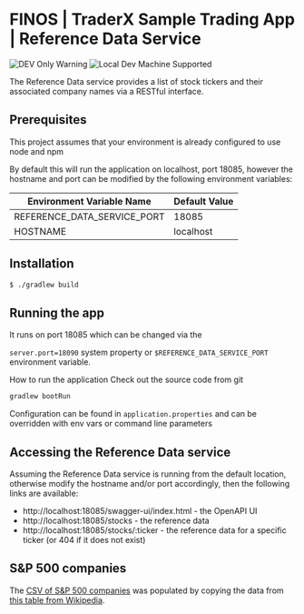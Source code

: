 # FINOS | TraderX Sample Trading App | Reference Data Service

![DEV Only Warning](https://badgen.net/badge/warning/not-for-production/red) ![Local Dev Machine Supported](http://badgen.net/badge/local-dev/supported/green)

The Reference Data service provides a list of stock tickers and their associated company names via a RESTful interface.

## Prerequisites

This project assumes that your environment is already configured to use node and npm

By default this will run the application on localhost, port 18085, however the hostname and port can be modified by the following environment variables:

| Environment Variable Name  | Default Value    |
| -------------------------  | ---------------- |
| REFERENCE_DATA_SERVICE_PORT| 18085             |
| HOSTNAME                   | localhost        |


## Installation

```bash
$ ./gradlew build
```

## Running the app

It runs on port 18085 which can be changed via the

`server.port=18090`  system property or `$REFERENCE_DATA_SERVICE_PORT` environment variable.

How to run the application
Check out the source code from git

```bash
gradlew bootRun
```

Configuration can be found in `application.properties` and can be overridden with env vars or command line parameters


## Accessing the Reference Data service

Assuming the Reference Data service is running from the default location, otherwise modify the hostname and/or port
accordingly, then the following links are available:
 - http://localhost:18085/swagger-ui/index.html - the OpenAPI UI
 - http://localhost:18085/stocks - the reference data
 - http://localhost:18085/stocks/:ticker - the reference data for a specific ticker (or 404 if it does not exist)

 ## S&P 500 companies

The [CSV of S&P 500 companies](./data/s-and-p-500-companies.csv) was populated by copying the data from
[this table from Wikipedia](https://en.wikipedia.org/wiki/List_of_S%26P_500_companies#S&P_500_component_stocks).

